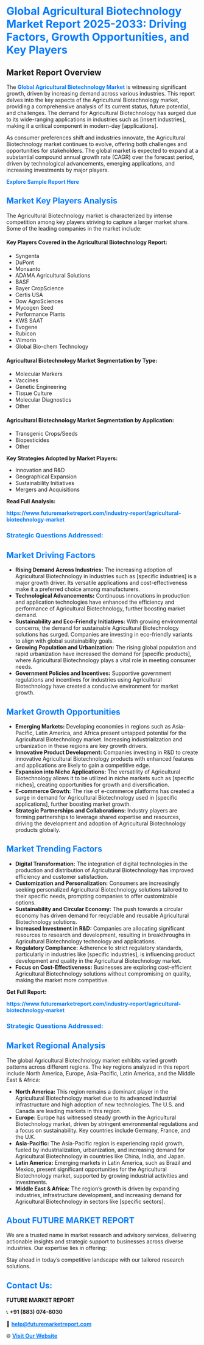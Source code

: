 <h1 style="color: #007BFF;">Global Agricultural Biotechnology Market Report 2025-2033: Driving Factors, Growth Opportunities, and Key Players</h1>

<section id="overview">
<h2>Market Report Overview</h2>
<p>The <a href="https://www.futuremarketreport.com/industry-report/agricultural-biotechnology-market" style="color: #007BFF; text-decoration: none;"><strong>Global Agricultural Biotechnology Market</strong></a> is witnessing significant growth, driven by increasing demand across various industries. This report delves into the key aspects of the Agricultural Biotechnology market, providing a comprehensive analysis of its current status, future potential, and challenges. The demand for Agricultural Biotechnology has surged due to its wide-ranging applications in industries such as [insert industries], making it a critical component in modern-day [applications].</p>
<p>As consumer preferences shift and industries innovate, the Agricultural Biotechnology market continues to evolve, offering both challenges and opportunities for stakeholders. The global market is expected to expand at a substantial compound annual growth rate (CAGR) over the forecast period, driven by technological advancements, emerging applications, and increasing investments by major players.</p>
</section>

<section id="overview">
<p><a href="https://www.futuremarketreport.com/request-sample/reportId=87383" style="color: #007BFF; text-decoration: none;"><strong>Explore Sample Report Here</strong></a></p>
</section>

<section id="key-players">
<h2 style="color: #007BFF;">Market Key Players Analysis</h2>
<p>The Agricultural Biotechnology market is characterized by intense competition among key players striving to capture a larger market share. Some of the leading companies in the market include:</p>
<h4>Key Players Covered in the Agricultural Biotechnology Report:</h4>
<ul><li>Syngenta</li><li>DuPont</li><li>Monsanto</li><li>ADAMA Agricultural Solutions</li><li>BASF</li><li>Bayer CropScience</li><li>Certis USA</li><li>Dow AgroSciences</li><li>Mycogen Seed</li><li>Performance Plants</li><li>KWS SAAT</li><li>Evogene</li><li>Rubicon</li><li>Vilmorin</li><li>Global Bio-chem Technology</li></ul>
<h4>Agricultural Biotechnology Market Segmentation by Type:</h4>
<ul><li>Molecular Markers</li><li>Vaccines</li><li>Genetic Engineering</li><li>Tissue Culture</li><li>Molecular Diagnostics</li><li>Other</li></ul>

<h4>Agricultural Biotechnology Market Segmentation by Application:</h4>
<ul><li>Transgenic Crops/Seeds</li><li>Biopesticides</li><li>Other</li></ul>
<p><strong>Key Strategies Adopted by Market Players:</strong></p>
<ul>
<li>Innovation and R&D</li>
<li>Geographical Expansion</li>
<li>Sustainability Initiatives</li>
<li>Mergers and Acquisitions</li>
</ul>
</section>

<section>
<p><strong>Read Full Analysis: </strong></p><a href="https://www.futuremarketreport.com/industry-report/agricultural-biotechnology-market" style="color: #007BFF; text-decoration: none;"><strong>https://www.futuremarketreport.com/industry-report/agricultural-biotechnology-market</strong></a>
<h3 style="color: #007BFF;">Strategic Questions Addressed:</h3>
</section>

<section id="driving-factors">
<h2 style="color: #007BFF;">Market Driving Factors</h2>
<ul>
<li><strong>Rising Demand Across Industries:</strong> The increasing adoption of Agricultural Biotechnology in industries such as [specific industries] is a major growth driver. Its versatile applications and cost-effectiveness make it a preferred choice among manufacturers.</li>
<li><strong>Technological Advancements:</strong> Continuous innovations in production and application technologies have enhanced the efficiency and performance of Agricultural Biotechnology, further boosting market demand.</li>
<li><strong>Sustainability and Eco-Friendly Initiatives:</strong> With growing environmental concerns, the demand for sustainable Agricultural Biotechnology solutions has surged. Companies are investing in eco-friendly variants to align with global sustainability goals.</li>
<li><strong>Growing Population and Urbanization:</strong> The rising global population and rapid urbanization have increased the demand for [specific products], where Agricultural Biotechnology plays a vital role in meeting consumer needs.</li>
<li><strong>Government Policies and Incentives:</strong> Supportive government regulations and incentives for industries using Agricultural Biotechnology have created a conducive environment for market growth.</li>
</ul>
</section>

<section id="growth-opportunities">
<h2 style="color: #007BFF;">Market Growth Opportunities</h2>
<ul>
<li><strong>Emerging Markets:</strong> Developing economies in regions such as Asia-Pacific, Latin America, and Africa present untapped potential for the Agricultural Biotechnology market. Increasing industrialization and urbanization in these regions are key growth drivers.</li>
<li><strong>Innovative Product Development:</strong> Companies investing in R&D to create innovative Agricultural Biotechnology products with enhanced features and applications are likely to gain a competitive edge.</li>
<li><strong>Expansion into Niche Applications:</strong> The versatility of Agricultural Biotechnology allows it to be utilized in niche markets such as [specific niches], creating opportunities for growth and diversification.</li>
<li><strong>E-commerce Growth:</strong> The rise of e-commerce platforms has created a surge in demand for Agricultural Biotechnology used in [specific applications], further boosting market growth.</li>
<li><strong>Strategic Partnerships and Collaborations:</strong> Industry players are forming partnerships to leverage shared expertise and resources, driving the development and adoption of Agricultural Biotechnology products globally.</li>
</ul>
</section>

<section id="trending-factors">
<h2 style="color: #007BFF;">Market Trending Factors</h2>
<ul>
<li><strong>Digital Transformation:</strong> The integration of digital technologies in the production and distribution of Agricultural Biotechnology has improved efficiency and customer satisfaction.</li>
<li><strong>Customization and Personalization:</strong> Consumers are increasingly seeking personalized Agricultural Biotechnology solutions tailored to their specific needs, prompting companies to offer customizable options.</li>
<li><strong>Sustainability and Circular Economy:</strong> The push towards a circular economy has driven demand for recyclable and reusable Agricultural Biotechnology solutions.</li>
<li><strong>Increased Investment in R&D:</strong> Companies are allocating significant resources to research and development, resulting in breakthroughs in Agricultural Biotechnology technology and applications.</li>
<li><strong>Regulatory Compliance:</strong> Adherence to strict regulatory standards, particularly in industries like [specific industries], is influencing product development and quality in the Agricultural Biotechnology market.</li>
<li><strong>Focus on Cost-Effectiveness:</strong> Businesses are exploring cost-efficient Agricultural Biotechnology solutions without compromising on quality, making the market more competitive.</li>
</ul>
</section>

<section>
<p><strong>Get Full Report: </strong></p><a href="https://www.futuremarketreport.com/industry-report/agricultural-biotechnology-market" style="color: #007BFF; text-decoration: none;"><strong>https://www.futuremarketreport.com/industry-report/agricultural-biotechnology-market</strong></a>
<h3 style="color: #007BFF;">Strategic Questions Addressed:</h3>
</section>


<section id="regional-analysis">
<h2 style="color: #007BFF;">Market Regional Analysis</h2>
<p>The global Agricultural Biotechnology market exhibits varied growth patterns across different regions. The key regions analyzed in this report include North America, Europe, Asia-Pacific, Latin America, and the Middle East & Africa:</p>
<ul>
<li><strong>North America:</strong> This region remains a dominant player in the Agricultural Biotechnology market due to its advanced industrial infrastructure and high adoption of new technologies. The U.S. and Canada are leading markets in this region.</li>
<li><strong>Europe:</strong> Europe has witnessed steady growth in the Agricultural Biotechnology market, driven by stringent environmental regulations and a focus on sustainability. Key countries include Germany, France, and the U.K.</li>
<li><strong>Asia-Pacific:</strong> The Asia-Pacific region is experiencing rapid growth, fueled by industrialization, urbanization, and increasing demand for Agricultural Biotechnology in countries like China, India, and Japan.</li>
<li><strong>Latin America:</strong> Emerging markets in Latin America, such as Brazil and Mexico, present significant opportunities for the Agricultural Biotechnology market, supported by growing industrial activities and investments.</li>
<li><strong>Middle East & Africa:</strong> The region’s growth is driven by expanding industries, infrastructure development, and increasing demand for Agricultural Biotechnology in sectors like [specific sectors].</li>
</ul>
</section>

<footer>
<h2 style="color: #007BFF;">About FUTURE MARKET REPORT</h2>
<p>We are a trusted name in market research and advisory services, delivering actionable insights and strategic support to businesses across diverse industries. Our expertise lies in offering:</p>

<p>Stay ahead in today’s competitive landscape with our tailored research solutions.</p>

<h2 style="color: #007BFF;">Contact Us:</h2>
<p><strong>FUTURE MARKET REPORT</strong></p>
<p>📞 <strong>+91 (883) 074-8030</strong></p>
<p>📧 <strong><a href="mailto:help@futuremarketreport.com" style="color: #007BFF;">help@futuremarketreport.com</a></strong></p>
<p>🌐 <strong><a href="https://www.futuremarketreport.com/" style="color: #007BFF;">Visit Our Website</a></strong></p>
</footer>